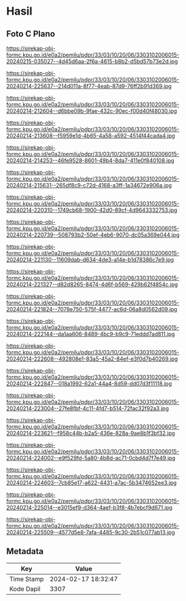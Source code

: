 # Hasil

## Foto C Plano

https://sirekap-obj-formc.kpu.go.id/e0a2/pemilu/pdpr/33/03/10/20/06/3303102006015-20240215-035027--4d45d6aa-2f6a-4615-b8b2-d5bd57b73e2d.jpg

https://sirekap-obj-formc.kpu.go.id/e0a2/pemilu/pdpr/33/03/10/20/06/3303102006015-20240214-225637--214d011a-8f77-4eab-87d9-76ff2b91d369.jpg

https://sirekap-obj-formc.kpu.go.id/e0a2/pemilu/pdpr/33/03/10/20/06/3303102006015-20240214-212604--d6bbe09b-9fae-432c-90ec-f00d40f48030.jpg

https://sirekap-obj-formc.kpu.go.id/e0a2/pemilu/pdpr/33/03/10/20/06/3303102006015-20240214-213608--f5959e1d-4b65-4a58-a592-4514f44cada4.jpg

https://sirekap-obj-formc.kpu.go.id/e0a2/pemilu/pdpr/33/03/10/20/06/3303102006015-20240214-214253--46fe9528-8601-49b4-8da7-411e0f840108.jpg

https://sirekap-obj-formc.kpu.go.id/e0a2/pemilu/pdpr/33/03/10/20/06/3303102006015-20240214-215631--265df8c9-c72d-4168-a3ff-1a34672e906a.jpg

https://sirekap-obj-formc.kpu.go.id/e0a2/pemilu/pdpr/33/03/10/20/06/3303102006015-20240214-220310--1749cb68-1900-42d0-89cf-4d9643332753.jpg

https://sirekap-obj-formc.kpu.go.id/e0a2/pemilu/pdpr/33/03/10/20/06/3303102006015-20240214-220739--508793b2-50ef-4eb6-9070-dc05a369e044.jpg

https://sirekap-obj-formc.kpu.go.id/e0a2/pemilu/pdpr/33/03/10/20/06/3303102006015-20240214-221130--11609dab-d634-4de3-a14e-b1d78386c7e9.jpg

https://sirekap-obj-formc.kpu.go.id/e0a2/pemilu/pdpr/33/03/10/20/06/3303102006015-20240214-221327--d82d8265-8474-4d6f-b569-429b62f4854c.jpg

https://sirekap-obj-formc.kpu.go.id/e0a2/pemilu/pdpr/33/03/10/20/06/3303102006015-20240214-221824--7078e750-575f-4477-ac6d-06a8d0562d09.jpg

https://sirekap-obj-formc.kpu.go.id/e0a2/pemilu/pdpr/33/03/10/20/06/3303102006015-20240214-222144--da1aa606-8489-4bc9-b9c9-71eddd7ad811.jpg

https://sirekap-obj-formc.kpu.go.id/e0a2/pemilu/pdpr/33/03/10/20/06/3303102006015-20240214-222608--492808e1-83a5-45a2-84ef-e3f0d7b40269.jpg

https://sirekap-obj-formc.kpu.go.id/e0a2/pemilu/pdpr/33/03/10/20/06/3303102006015-20240214-222847--018a1992-62a1-44a4-8d59-dd07d3f11118.jpg

https://sirekap-obj-formc.kpu.go.id/e0a2/pemilu/pdpr/33/03/10/20/06/3303102006015-20240214-223004--27fe8fbf-4c11-4fd7-b514-72fac32f92a3.jpg

https://sirekap-obj-formc.kpu.go.id/e0a2/pemilu/pdpr/33/03/10/20/06/3303102006015-20240214-223621--f958c44b-b2a5-436e-828a-9ae8b1f3bf32.jpg

https://sirekap-obj-formc.kpu.go.id/e0a2/pemilu/pdpr/33/03/10/20/06/3303102006015-20240214-224002--e9f529fd-5a80-4b8d-ac71-0cbd4d7f7e49.jpg

https://sirekap-obj-formc.kpu.go.id/e0a2/pemilu/pdpr/33/03/10/20/06/3303102006015-20240214-224603--7cb85e17-a622-4431-a7ac-5b3474652ee3.jpg

https://sirekap-obj-formc.kpu.go.id/e0a2/pemilu/pdpr/33/03/10/20/06/3303102006015-20240214-225014--e3015ef9-d364-4aef-b3f8-4b7ebcf9d671.jpg

https://sirekap-obj-formc.kpu.go.id/e0a2/pemilu/pdpr/33/03/10/20/06/3303102006015-20240214-225509--4577d5e8-7afa-4485-9c30-2b51c077ab13.jpg


## Metadata

| Key        | Value               |
| ---------- | ------------------- |
| Time Stamp | 2024-02-17 18:32:47 |
| Kode Dapil | 3307                |



